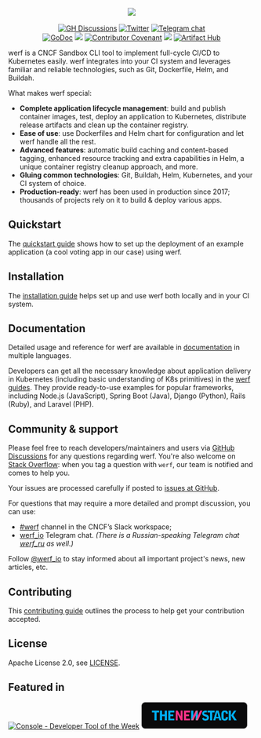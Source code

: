 <p align="center">
  <img src="https://werf.io/assets/images/werf-logo.svg?sanitize=true" style="max-height:100%;" height="175">
</p>

<p align="center">
  <a href="https://github.com/werf/werf/discussions"><img src="https://img.shields.io/static/v1?label=GitHub&message=discussions&color=brightgreen&logo=github" alt="GH Discussions"/></a>
  <a href="https://twitter.com/werf_io"><img src="https://img.shields.io/static/v1?label=Twitter&message=page&color=blue&logo=twitter" alt="Twitter"/></a>
  <a href="https://t.me/werf_io"><img src="https://img.shields.io/static/v1?label=Telegram&message=chat&logo=telegram" alt="Telegram chat"></a><br>
  <a href="https://godoc.org/github.com/werf/werf"><img src="https://godoc.org/github.com/werf/werf?status.svg" alt="GoDoc"></a>
  <a href="https://codeclimate.com/github/werf/werf/test_coverage"><img src="https://api.codeclimate.com/v1/badges/bac6f23d5c366c6324b5/test_coverage" /></a>
  <a href="CODE_OF_CONDUCT.md"><img src="https://img.shields.io/badge/Contributor%20Covenant-2.1-4baaaa.svg" alt="Contributor Covenant"></a>
  <a href="https://bestpractices.coreinfrastructure.org/projects/2503"><img src="https://bestpractices.coreinfrastructure.org/projects/2503/badge"></a>
  <a href="https://artifacthub.io/packages/search?repo=werf"><img src="https://img.shields.io/endpoint?url=https://artifacthub.io/badge/repository/werf" alt="Artifact Hub"></a>
</p>

werf is a CNCF Sandbox CLI tool to implement full-cycle CI/CD to Kubernetes easily. werf integrates into your CI system and leverages familiar and reliable technologies, such as Git, Dockerfile, Helm, and Buildah.

What makes werf special:

- **Complete application lifecycle management**: build and publish container images, test, deploy an application to Kubernetes, distribute release artifacts and clean up the container registry.
- **Ease of use**: use Dockerfiles and Helm chart for configuration and let werf handle all the rest.
- **Advanced features**: automatic build caching and content-based tagging, enhanced resource tracking and extra capabilities in Helm, a unique container registry cleanup approach, and more.
- **Gluing common technologies**: Git, Buildah, Helm, Kubernetes, and your CI system of choice.
- **Production-ready**: werf has been used in production since 2017; thousands of projects rely on it to build & deploy various apps.

## Quickstart

The [quickstart guide](https://werf.io/docs/quickstart.html) shows how to set up the deployment of an example application (a cool voting app in our case) using werf.

## Installation

The [installation guide](https://werf.io/installation.html) helps set up and use werf both locally and in your CI system.

## Documentation

Detailed usage and reference for werf are available in [documentation](https://werf.io/docs/) in multiple languages.

Developers can get all the necessary knowledge about application delivery in Kubernetes (including basic understanding of K8s primitives) in the [werf guides](https://werf.io/guides.html). They provide ready-to-use examples for popular frameworks, including Node.js (JavaScript), Spring Boot (Java), Django (Python), Rails (Ruby), and Laravel (PHP).

## Community & support

Please feel free to reach developers/maintainers and users via [GitHub Discussions](https://github.com/werf/werf/discussions) for any questions regarding werf. You're also welcome on [Stack Overflow](https://stackoverflow.com/questions/tagged/werf): when you tag a question with `werf`, our team is notified and comes to help you.

Your issues are processed carefully if posted to [issues at GitHub](https://github.com/werf/werf/issues).

For questions that may require a more detailed and prompt discussion, you can use:

* [#werf](https://cloud-native.slack.com/archives/CHY2THYUU) channel in the CNCF’s Slack workspace;
* [werf_io](https://t.me/werf_io) Telegram chat. _(There is a Russian-speaking Telegram chat [werf_ru](https://t.me/werf_ru) as well.)_

Follow [@werf_io](https://x.com/werf_io) to stay informed about all important project's news, new articles, etc.

## Contributing

This [contributing guide](https://github.com/werf/werf/blob/main/CONTRIBUTING.md) outlines the process to help get your contribution accepted.

## License

Apache License 2.0, see [LICENSE](LICENSE).

## Featured in

<p>
  <a href="https://console.dev" title="Visit Console - the best tools for developers"><img src="https://console.dev/img/badges/1.0/svg/console-badge-logo-dark-border.svg" alt="Console - Developer Tool of the Week" /></a>
  <a href="https://thenewstack.io/werf-automates-kubernetes-based-gitops-workflows-from-the-command-line/" title="WERF Automates Kubernetes-based GitOps from the Command Line"><img alt="Scheme" src="https://raw.githubusercontent.com/werf/werf/main/docs/images/thenewstack.svg" height="54px"></a>
</p>
